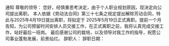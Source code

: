 通知
尊敬的领导：
您好，经慎重思考決定，由于个人职业规划原因，现決定向公司提出离职。
本人依据《劳动法合同》第三十七条之规定提出解除芳动合同，特此与2025年4月19日提出离职，将拟定于 2025年5月19日正式离职。提前一个月告知，为公司预留时间安排人员交接工作，在正式离职之前，我将认真完成交接工作，站好最后一班岗。
最后感谢公司的栽培，以及领导对我工作的指导，祝愿公司事业蓬勃发展，前景灿烂。
辞职人：
辞职日期：